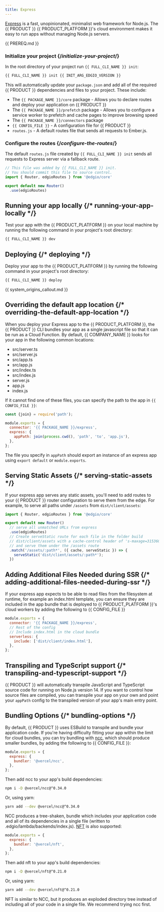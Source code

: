 ```yaml
---
title: Express
---
```


[Express](https://expressjs.com) is a fast, unopinionated, minimalist web framework for Node.js. The {{ PRODUCT }} {{ PRODUCT_PLATFORM }}'s cloud environment makes it easy to run apps without managing Node.js servers.

<!-- <Video src="https://youtu.be/HnDR07NCVoI" /> -->

{{ PREREQ.md }}

### Initialize your project {/*initialize-your-project*/}

In the root directory of your project run `{{ FULL_CLI_NAME }} init`:

```bash
{{ FULL_CLI_NAME }} init {{ INIT_ARG_EDGIO_VERSION }}
```

This will automatically update your `package.json` and add all of the required {{ PRODUCT }} dependencies and files to your project. These include:

- The `{{ PACKAGE_NAME }}/core` package - Allows you to declare routes and deploy your application on {{ PRODUCT }}
- The `{{ PACKAGE_NAME }}/prefetch` package - Allows you to configure a service worker to prefetch and cache pages to improve browsing speed
- The `{{ PACKAGE_NAME }}/connectors` package
- `{{ CONFIG_FILE }}` - A configuration file for {{ PRODUCT }}
- `routes.js` - A default routes file that sends all requests to Ember.js.

### Configure the routes {/*configure-the-routes*/}

The default `routes.js` file created by `{{ FULL_CLI_NAME }} init` sends all requests to Express server via a fallback route.

```js
// This file was added by {{ FULL_CLI_NAME }} init.
// You should commit this file to source control.
import { Router, edgioRoutes } from '@edgio/core'

export default new Router()
  .use(edgioRoutes)
```

## Running your app locally {/* running-your-app-locally */}

Test your app with the {{ PRODUCT_PLATFORM }} on your local machine by running the following command in your project's root directory:

```bash
{{ FULL_CLI_NAME }} dev
```

## Deploying {/* deploying */}

Deploy your app to the {{ PRODUCT_PLATFORM }} by running the following command in your project's root directory:

```bash
{{ FULL_CLI_NAME }} deploy
```

{{ system_origins_callout.md }}

## Overriding the default app location {/* overriding-the-default-app-location */}

When you deploy your Express app to the {{ PRODUCT_PLATFORM }}, the {{ PRODUCT }} CLI bundles your app as a single javascript file so that it can be run as a Cloud Function. By default, {{ COMPANY_NAME }} looks for your app in the following common locations:

- src/server.ts
- src/server.js
- src/app.ts
- src/app.js
- src/index.ts
- src/index.js
- server.js
- app.js
- index.js

If it cannot find one of these files, you can specify the path to the app in `{{ CONFIG_FILE }}`:

```js filename='{{ CONFIG_FILE }}' ins="1,6"
const {join} = require('path');

module.exports = {
  connector: '{{ PACKAGE_NAME }}/express',
  express: {
    appPath: join(process.cwd(), 'path', 'to', 'app.js'),
  },
};
```

The file you specify in `appPath` should export an instance of an express app using `export default` or `module.exports`.

## Serving Static Assets {/* serving-static-assets */}

If your express app serves any static assets, you'll need to add routes to your {{ PRODUCT }} router configuration to serve them from the edge. For example, to serve all paths under `/assets` from `dist/client/assets`:

```js filename="routes.js" ins="14-16"
import { Router, edgioRoutes } from '@edgio/core'

export default new Router()
  // serve all unmatched URLs from express
  .use(edgioRoutes)
  // Create serveStatic route for each file in the folder build
  // dist/client/assets with a cache-control header of 's-maxage=315360000'
  // and serve them under the /assets route
  .match('/assets/:path*', ({ cache, serveStatic }) => {
    serveStatic('dist/client/assets/:path*');
  })
```

## Adding Additional Files Needed during SSR {/* adding-additional-files-needed-during-ssr */}

If your express app expects to be able to read files from the filesystem at runtime, for example an index.html template, you can ensure they are included in the app bundle that is deployed to {{ PRODUCT_PLATFORM }}'s cloud workers by adding the following to {{ CONFIG_FILE }}

```js filename='{{ CONFIG_FILE }}' ins="4-7"
module.exports = {
  connector: '{{ PACKAGE_NAME }}/express',
  // Rest of the config
  // Include index.html in the cloud bundle
  serverless: {
    include: ['dist/client/index.html'],
  },
};
```

## Transpiling and TypeScript support {/* transpiling-and-typescript-support */}

{{ PRODUCT }} will automatically transpile JavaScript and TypeScript source code for running on Node.js version 14. If you want to control how
source files are compiled, you can transpile your app on your own and point your `appPath` config to the transpiled version of your app's main entry point.

## Bundling Options {/* bundling-options */}

By default, {{ PRODUCT }} uses ESBuild to transpile and bundle your application code. If you're having difficulty fitting your app within the limit for cloud bundles, you can try bundling with [ncc](https://github.com/vercel/ncc), which should produce smaller bundles, by adding the following to {{ CONFIG_FILE }}:

```js filename='{{ CONFIG_FILE }}' highlight="3"
module.exports = {
  express: {
    bundler: '@vercel/ncc',
  },
};
```

Then add ncc to your app's build dependencies:

```bash
npm i -D @vercel/ncc@^0.34.0
```

Or, using yarn:

```bash
yarn add --dev @vercel/ncc@^0.34.0
```

NCC produces a tree-shaken, bundle which includes your application code and all of its dependencies in a single file (written to .edgio/lambda/backends/index.js). [NFT](https://github.com/vercel/nft) is also supported:

```js filename='{{ CONFIG_FILE }}' highlight="3"
module.exports = {
  express: {
    bundler: '@vercel/nft',
  },
};
```

Then add nft to your app's build dependencies:

```bash
npm i -D @vercel/nft@^0.21.0
```

Or, using yarn:

```bash
yarn add --dev @vercel/nft@^0.21.0
```

NFT is similar to NCC, but it produces an exploded directory tree instead of including all of your code in a single file. We recommend trying ncc first.
